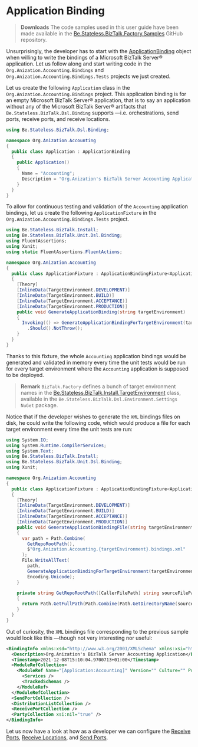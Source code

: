 ﻿# Application Binding

> **Downloads** The code samples used in this user guide have been made available in the [Be.Stateless.BizTalk.Factory.Samples][github.samples] GitHub repository.

Unsurprisingly, the developer has to start with the [ApplicationBinding][application-binding] object when willing to write the bindings of a Microsoft BizTalk Server® application. Let us follow along and start writing code in the `Org.Anization.Accounting.Bindings` and `Org.Anization.Accounting.Bindings.Tests` projects we just created.

Let us create the following `Application` class in the `Org.Anization.Accounting.Bindings` project. This application binding is for an empty Microsoft BizTalk Server® application, that is to say an application without any of the Microsoft BizTalk Server® artifacts that `Be.Stateless.BizTalk.Dsl.Binding` supports &mdash;i.e. orchestrations, send ports, receive ports, and receive locations.

```csharp
using Be.Stateless.BizTalk.Dsl.Binding;

namespace Org.Anization.Accounting
{
  public class Application : ApplicationBinding
  {
    public Application()
    {
      Name = "Accounting";
      Description = "Org.Anization's BizTalk Server Accounting Application";
    }
  }
}
```

To allow for continuous testing and validation of the `Accounting` application bindings, let us create the following `ApplicationFixture` in the `Org.Anization.Accounting.Bindings.Tests` project.

```csharp
using Be.Stateless.BizTalk.Install;
using Be.Stateless.BizTalk.Unit.Dsl.Binding;
using FluentAssertions;
using Xunit;
using static FluentAssertions.FluentActions;

namespace Org.Anization.Accounting
{
  public class ApplicationFixture : ApplicationBindingFixture<Application>
  {
    [Theory]
    [InlineData(TargetEnvironment.DEVELOPMENT)]
    [InlineData(TargetEnvironment.BUILD)]
    [InlineData(TargetEnvironment.ACCEPTANCE)]
    [InlineData(TargetEnvironment.PRODUCTION)]
    public void GenerateApplicationBinding(string targetEnvironment)
    {
      Invoking(() => GenerateApplicationBindingForTargetEnvironment(targetEnvironment))
        .Should().NotThrow();
    }
  }
}
```

Thanks to this fixture, the whole `Accounting` application bindings would be generated and validated in memory every time the unit tests would be run for every target environment where the `Accounting` application is supposed to be deployed.

> **Remark** `BizTalk.Factory` defines a bunch of target environment names in the [Be.Stateless.BizTalk.Install.TargetEnvironment][target-environment] class, available in the `Be.Stateless.BizTalk.Dsl.Environment.Settings` `NuGet` package.

Notice that if the developer wishes to generate the `XML` bindings files on disk, he could write the following code, which would produce a file for each target environment every time the unit tests are run:

```csharp
using System.IO;
using System.Runtime.CompilerServices;
using System.Text;
using Be.Stateless.BizTalk.Install;
using Be.Stateless.BizTalk.Unit.Dsl.Binding;
using Xunit;

namespace Org.Anization.Accounting
{
  public class ApplicationFixture : ApplicationBindingFixture<Application>
  {
    [Theory]
    [InlineData(TargetEnvironment.DEVELOPMENT)]
    [InlineData(TargetEnvironment.BUILD)]
    [InlineData(TargetEnvironment.ACCEPTANCE)]
    [InlineData(TargetEnvironment.PRODUCTION)]
    public void GenerateApplicationBindingFile(string targetEnvironment)
    {
      var path = Path.Combine(
        GetRepoRootPath(),
        $"Org.Anization.Accounting.{targetEnvironment}.bindings.xml"
      );
      File.WriteAllText(
        path,
        GenerateApplicationBindingForTargetEnvironment(targetEnvironment),
        Encoding.Unicode);
    }

    private string GetRepoRootPath([CallerFilePath] string sourceFilePath = "")
    {
      return Path.GetFullPath(Path.Combine(Path.GetDirectoryName(sourceFilePath)!, @"..\..\"));
    }
  }
}
```

Out of curiosity, the `XML` bindings file corresponding to the previous sample would look like this &mdash;though not very interesting nor useful:

```xml
<BindingInfo xmlns:xsd="http://www.w3.org/2001/XMLSchema" xmlns:xsi="http://www.w3.org/2001/XMLSchema-instance" Assembly="Microsoft.BizTalk.Deployment, Version=3.0.1.0, Culture=neutral, PublicKeyToken=31bf3856ad364e35" Version="3.5.1.0" BindingStatus="NoBindings" BoundEndpoints="0" TotalEndpoints="0">
  <Description>Org.Anization's BizTalk Server Accounting Application</Description>
  <Timestamp>2021-12-08T15:10:04.9700713+01:00</Timestamp>
  <ModuleRefCollection>
    <ModuleRef Name="[Application:Accounting]" Version="" Culture="" PublicKeyToken="" FullName="[Application:Accounting], Version=, Culture=, PublicKeyToken=">
      <Services />
      <TrackedSchemas />
    </ModuleRef>
  </ModuleRefCollection>
  <SendPortCollection />
  <DistributionListCollection />
  <ReceivePortCollection />
  <PartyCollection xsi:nil="true" />
</BindingInfo>
```

Let us now have a look at how as a developer we can configure the [Receive Ports](./ReceivePort.md), [Receive Locations](./ReceiveLocation.md), and [Send Ports](./SendPort.md).

<!-- links -->

[application-binding]: https://github.com/icraftsoftware/Be.Stateless.BizTalk.Dsl.Binding/blob/master/src/Be.Stateless.BizTalk.Dsl.Binding/Dsl/Binding/ApplicationBinding.cs
[github.samples]: https://github.com/icraftsoftware/Be.Stateless.BizTalk.Factory.Samples
[target-environment]: https://github.com/icraftsoftware/Be.Stateless.BizTalk.Dsl.Binding/blob/master/src/Be.Stateless.BizTalk.Dsl.Environment.Settings/Install/TargetEnvironment.cs

<!--
cSpell:ignore Anization Xunit
-->
